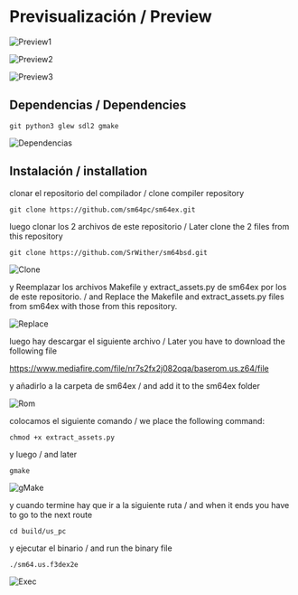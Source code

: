# Previsualización / Preview
![Preview1](https://user-images.githubusercontent.com/59105868/111821034-f7f41900-88c0-11eb-8267-1dad40993fb6.png)

![Preview2](https://user-images.githubusercontent.com/59105868/111821043-fa567300-88c0-11eb-8c0b-77fa6ca3ec22.png)

![Preview3](https://user-images.githubusercontent.com/59105868/111821052-fe829080-88c0-11eb-85af-7b7986790502.png)

## Dependencias / Dependencies
```
git python3 glew sdl2 gmake
```

![Dependencias](https://user-images.githubusercontent.com/59105868/111821231-2bcf3e80-88c1-11eb-8c89-01a6d22ee78c.png)

## Instalación / installation

clonar el repositorio del compilador / clone compiler repository

```
git clone https://github.com/sm64pc/sm64ex.git
```

luego clonar los 2 archivos de este repositorio / Later clone the 2 files from this repository

```
git clone https://github.com/SrWither/sm64bsd.git
```
![Clone](https://user-images.githubusercontent.com/59105868/111821701-b7e16600-88c1-11eb-8367-8b3af8ac48e2.png)

y Reemplazar los archivos Makefile y extract_assets.py de sm64ex por los de este repositorio. / and Replace the Makefile and extract_assets.py files from sm64ex with those from this repository.

![Replace](https://user-images.githubusercontent.com/59105868/111822228-4e158c00-88c2-11eb-97b3-f9b4293f0ebd.png)

luego hay descargar el siguiente archivo / Later you have to download the following file

https://www.mediafire.com/file/nr7s2fx2j082oqa/baserom.us.z64/file

y añadirlo a la carpeta de sm64ex / and add it to the sm64ex folder

![Rom](https://user-images.githubusercontent.com/59105868/111822490-9af96280-88c2-11eb-8b5c-983a1a2b3a1e.png)

colocamos el siguiente comando / we place the following command:
```
chmod +x extract_assets.py
```
y luego / and later

```
gmake
```
![gMake](https://user-images.githubusercontent.com/59105868/111822770-f75c8200-88c2-11eb-91fa-b589aac166b1.png)

y cuando termine hay que ir a la siguiente ruta / and when it ends you have to go to the next route
```
cd build/us_pc
```

y ejecutar el binario / and run the binary file

```
./sm64.us.f3dex2e
```

![Exec](https://user-images.githubusercontent.com/59105868/111823295-88cbf400-88c3-11eb-9a9d-0f0fca9d4eba.png)
